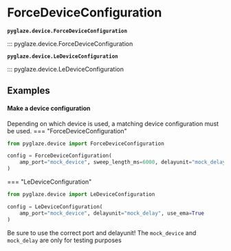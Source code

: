 # ForceDeviceConfiguration

**`pyglaze.device.ForceDeviceConfiguration`**

::: pyglaze.device.ForceDeviceConfiguration

**`pyglaze.device.LeDeviceConfiguration`**

::: pyglaze.device.LeDeviceConfiguration

## Examples


#### Make a device configuration
Depending on which device is used, a matching device configuration must be used.
=== "ForceDeviceConfiguration"
```py
from pyglaze.device import ForceDeviceConfiguration

config = ForceDeviceConfiguration(
    amp_port="mock_device", sweep_length_ms=6000, delayunit="mock_delay"
)
```
=== "LeDeviceConfiguration"
```py
from pyglaze.device import LeDeviceConfiguration

config = LeDeviceConfiguration(
    amp_port="mock_device", delayunit="mock_delay", use_ema=True
)
```

Be sure to use the correct port and delayunit! The `mock_device` and `mock_delay` are only for testing purposes